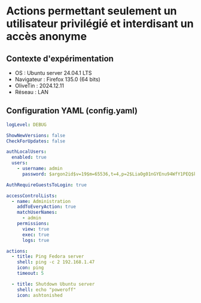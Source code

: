 # Actions permettant seulement un utilisateur privilégié et interdisant un accès anonyme
## Contexte d'expérimentation
* OS : Ubuntu server 24.04.1 LTS
* Navigateur : Firefox 135.0 (64 bits)
* OliveTin : 2024.12.11
* Réseau : LAN

## Configuration YAML (config.yaml)
```yaml
logLevel: DEBUG

ShowNewVersions: false
CheckForUpdates: false

authLocalUsers:
  enabled: true
  users:
    - username: admin
      password: $argon2id$v=19$m=65536,t=4,p=2$LiaOg01nGYEnu94WfY1PEQ$klAyJeF/nzIiFHnlxPWtqM5Rev/gBVcC5zm1QapYt88

AuthRequireGuestsToLogin: true

accessControlLists:
  - name: Administration
    addToEveryAction: true
    matchUserNames:
      - admin
    permissions:
      view: true
      exec: true
      logs: true

actions:
  - title: Ping Fedora server
    shell: ping -c 2 192.168.1.47
    icon: ping
    timeout: 5

  - title: Shutdown Ubuntu server
    shell: echo "poweroff"
    icon: ashtonished
```
